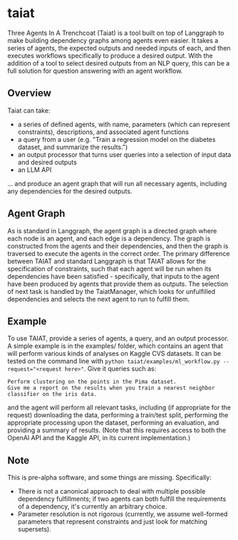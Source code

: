 # taiat
Three Agents In A Trenchcoat (Taiat) is a tool built on top of Langgraph to make building dependency graphs among agents even easier. It takes a series of agents, the expected outputs and needed inputs of each, and then executes workflows specifically to produce a desired output. With the addition of a tool to select desired outputs from an NLP query, this can be a full solution for question answering with an agent workflow.

## Overview

Taiat can take:
- a series of defined agents, with name, parameters (which can represent constraints), descriptions, and associated agent functions
- a query from a user (e.g. "Train a regression model on the diabetes dataset, and summarize the results.")
- an output processor that turns user queries into a selection of input data and desired outputs
- an LLM API

... and produce an agent graph that will run all necessary agents, including any dependencies for the desired outputs.


## Agent Graph

As is standard in Langgraph, the agent graph is a directed graph where each node is an agent, and each edge is a dependency. The graph is constructed from the agents and their dependencies, and then the graph is traversed to execute the agents in the correct order. The primary difference between TAIAT and standard Langgraph is that TAIAT allows for the specification of constraints, such that each agent will be run when its dependencies have been satisfied - specifically, that inputs to the agent have been produced by agents that provide them as outputs. The selection of next task is
handled by the TaiatManager, which looks for unfulfilled dependencies and selects the next agent to run to fulfill them.


## Example

To use TAIAT, provide a series of agents, a query, and an output processor. A simple example is in the examples/ folder, which contains an agent that will perform various kinds of analyses on Kaggle CVS datasets. It can be tested on the command line with
`python taiat/examples/ml_workflow.py --request="<request here>"`. Give it queries such as:

```
Perform clustering on the points in the Pima dataset.
Give me a report on the results when you train a nearest neighbor classifier on the iris data.
```

and the agent will perform all relevant tasks, including (if appropriate for the request) downloading the data, performing a train/test split, performing the appropriate processing upon the dataset, performing an evaluation, and providing a summary of results. (Note that this requires access to both the OpenAI API and the Kaggle API, in its current implementation.)

## Note
This is pre-alpha software, and some things are missing. Specifically:
- There is not a canonical approach to deal with multiple possible dependency fulfillments; if two agents can both fulfill the requirements of a dependency, it's currently an arbitrary choice.
- Parameter resolution is not rigorous (currently, we assume well-formed parameters that represent constraints and just look for matching supersets).
